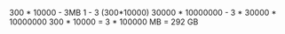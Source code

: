 300 * 10000 - 3MB
1 -      3
    (300*10000)
30000 * 10000000 -   3 * 30000 * 10000000
                          300 * 10000
                = 3 * 100000 MB
                = 292 GB
